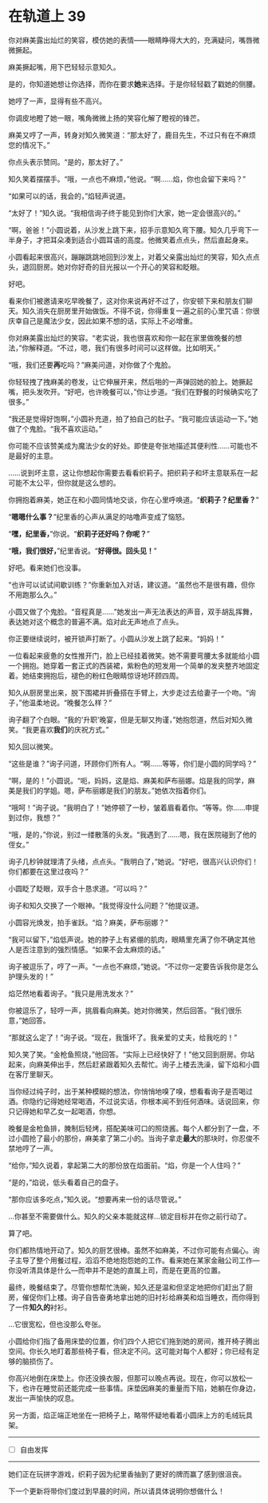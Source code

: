 # 在轨道上 39

你对麻美露出灿烂的笑容，模仿她的表情——眼睛睁得大大的，充满疑问，嘴唇微微撅起。

麻美撅起嘴，用下巴轻轻示意知久。

是的，你知道她想让你选择，而你在要求**她**来选择。于是你轻轻戳了戳她的侧腰。

她哼了一声，显得有些不高兴。

你调皮地瞪了她一眼，嘴角微微上扬的笑容化解了瞪视的锋芒。

麻美又哼了一声，转身对知久微笑道：“那太好了，鹿目先生，不过只有在不麻烦您的情况下。”

你点头表示赞同。“是的，那太好了。”

知久笑着摆摆手。“哦，一点也不麻烦，”他说。“啊……焰，你也会留下来吗？”

“如果可以的话，我会的，”焰轻声说道。

“太好了！”知久说。“我相信询子终于能见到你们大家，她一定会很高兴的。”

“啊，爸爸！”小圆说着，从沙发上跳下来，招手示意知久弯下腰。知久几乎弯下一半身子，才把耳朵凑到适合小圆耳语的高度。他微笑着点点头，然后直起身来。

小圆看起来很高兴，蹦蹦跳跳地回到沙发上，对着父亲露出灿烂的笑容，知久点点头，退回厨房。她对你好奇的目光报以一个开心的笑容和眨眼。

好吧。

看来你们被邀请来吃早晚餐了，这对你来说再好不过了，你安顿下来和朋友们聊天。知久消失在厨房里开始做饭。不得不说，你得重复一遍之前的心里咒语：你很庆幸自己是魔法少女，因此如果不想的话，实际上不必增重。

你对麻美露出灿烂的笑容。“老实说，我也很喜欢和你一起在家里做晚餐的想法，”你解释道。“不过，嗯，我们有很多时间可以这样做。比如明天。”

“哦，我们还要**再**吃吗？”麻美问道，对你做了个鬼脸。

你轻轻拽了拽麻美的卷发，让它伸展开来，然后啪的一声弹回她的脸上。她撅起嘴，把头发吹开。“好吧，也许晚餐可以，”你让步道。“我们在野餐的时候确实吃了很多。”

“我还是觉得好饱啊，”小圆补充道，拍了拍自己的肚子。“我可能应该运动一下。”她做了个鬼脸。“我不喜欢运动。”

你可能不应该赞美成为魔法少女的好处。即使是夸张地描述其便利性……可能也不是最好的主意。

……说到坏主意，这让你想起你需要去看看织莉子。把织莉子和坏主意联系在一起可能不太公平，但你就是这么想的。

你拥抱着麻美，她正在和小圆同情地交谈，你在心里呼唤道。“**织莉子？纪里香？**”

“**嗯嗯什么事？**”纪里香的心声从满足的咕噜声变成了恼怒。

“**嘿，纪里香，**”你说。“**织莉子还好吗？你呢？**”

“**哦，我们很好，**”纪里香说。“**好得很。回头见！**”

好吧。看来她们也没事。

“也许可以试试间歇训练？”你重新加入对话，建议道。“虽然也不是很有趣，但你不用跑那么久。”

小圆又做了个鬼脸。“音程真是……”她发出一声无法表达的声音，双手胡乱挥舞，表达她对这个概念的普遍不满。焰对此无声地点了点头。

你正要继续说时，被开锁声打断了。小圆从沙发上跳了起来。“妈妈！”

一位看起来疲惫的女性推开门，脸上已经挂着微笑。她不需要弯腰太多就能给小圆一个拥抱。她穿着一套正式的西装裙，紫粉色的短发用一个简单的发夹整齐地固定着。她结束拥抱后，褪色的粉红色眼睛惊讶地环顾四周。

知久从厨房里出来，脱下围裙并折叠搭在手臂上，大步走过去给妻子一个吻。“询子，”他温柔地说。“晚餐怎么样？”

询子翻了个白眼。“我的'升职'晚宴，但是无聊又拘谨，”她抱怨道，然后对知久微笑。“我更喜欢**我们**的庆祝方式。”

知久回以微笑。

“这些是谁？”询子问道，环顾你们所有人。“啊……等等，你们是小圆的同学吗？”

“啊，是的！”小圆说。“呃，妈妈，这是焰、麻美和萨布丽娜。焰是我的同学，麻美是我们的学姐。嗯，萨布丽娜是我们的朋友。”她依次指着你们。

“哦呵！”询子说。“我明白了！”她停顿了一秒，皱着眉看着你。“等等。你……申提到过你，我想？”

“哦，是的，”你说，别过一缕散落的头发。“我遇到了……嗯，我在医院碰到了他的侄女。”

询子几秒钟就理清了头绪，点点头。“我明白了，”她说。“好吧，很高兴认识你们！你们都要在这里过夜吗？”

小圆眨了眨眼，双手合十恳求道。“可以吗？”

询子和知久交换了一个眼神。“我觉得没什么问题？”他提议道。

小圆容光焕发，拍手雀跃。“焰？麻美，萨布丽娜？”

“我可以留下，”焰低声说。她的脖子上有紧绷的肌肉，眼睛里充满了你不确定其他人是否注意到的强烈情感。“如果不会太麻烦的话。”

询子被逗乐了，哼了一声。“一点也不麻烦，”她说。“不过你一定要告诉我你是怎么护理头发的！”

焰茫然地看着询子。“我只是用洗发水？”

你被逗乐了，轻哼一声，挑眉看向麻美。她对你微笑，然后回答。“我们很乐意，”她回答。

“那就这么定了！”询子说。“现在，我饿坏了。我亲爱的丈夫，给我吃的！”

知久笑了笑。“金枪鱼照烧，”他回答。“实际上已经快好了！”他又回到厨房。你站起来，向麻美伸出手，然后赶紧跟着知久去帮忙。询子上楼去洗澡，留下焰和小圆在客厅里聊天。

当你经过纯子时，出于某种模糊的想法，你悄悄地嗅了嗅，想看看询子是否喝过酒。你隐约记得她经常喝酒，不过说实话，你根本闻不到任何酒味。话说回来，你只记得她和早乙女一起喝酒，你想。

晚餐是金枪鱼排，腌制后轻烤，搭配美味可口的照烧酱。每个人都分到了一盘，不过小圆抢了最小的那份，麻美拿了第二小的。当询子拿走**最大**的那块时，你忍俊不禁地哼了一声。

“给你，”知久说着，拿起第二大的那份放在焰面前。“焰，你是一个人住吗？”

“是的，”焰说，低头看着自己的盘子。

“那你应该多吃点，”知久说。“想要再来一份的话尽管说。”

...你甚至不需要做什么。知久的父亲本能就这样...锁定目标并在你之前行动了。

算了吧。

你们都热情地开动了。知久的厨艺很棒。虽然不如麻美，不过你可能有点偏心。询子主导了整个用餐过程，滔滔不绝地抱怨她的工作。看来她在某家金融公司工作—你没听清具体是什么—而申并不是她的直属上司，而是在更高的位置。

最终，晚餐结束了。尽管你想帮忙洗碗，知久还是温和但坚定地把你们赶出了厨房，催促你们上楼。询子自告奋勇地拿出她的旧衬衫给麻美和焰当睡衣，而你得到了一件**知久的**衬衫。

...它很宽松，但也没那么夸张。

小圆给你们指了备用床垫的位置，你们四个人把它们拖到她的房间，推开椅子腾出空间。你长久地盯着那些椅子看，但决定不问。这可能对每个人都好；你已经有足够的脑损伤了。

你高兴地倒在床垫上。你还没换衣服，但那可以晚点再说。现在，你可以放松一下，也许在睡觉前还能完成一些事情。床垫因麻美的重量而下陷，她躺在你身边，发出一声愉快的叹息。

另一方面，焰正端正地坐在一把椅子上，略带怀疑地看着小圆床上方的毛绒玩具架。

---

- [ ] 自由发挥

---

她们正在玩拼字游戏，织莉子因为纪里香抽到了更好的牌而赢了感到很沮丧。

下一个更新将带你们度过到早晨的时间，所以请具体说明你想做什么！
